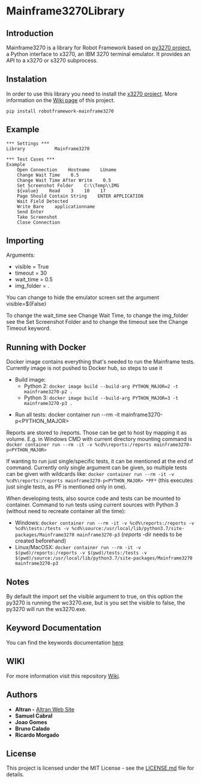 # Mainframe3270Library

## Introduction

Mainframe3270 is a library for Robot Framework based on [py3270 project](https://pypi.org/project/py3270/), a Python interface to x3270, an IBM 3270 terminal emulator. It provides an API to a x3270 or s3270 subprocess.

## Instalation

In order to use this library you need to install the [x3270 project](http://x3270.bgp.nu/download.html). More information on the [Wiki page](https://github.com/Altran-PT-GDC/Robot-Framework-Mainframe-3270-Library/wiki/Instalation) of this project.

`pip install robotframework-mainframe3270`

## Example

    *** Settings ***
    Library           Mainframe3270

    *** Test Cases ***
    Example
        Open Connection    Hostname    LUname
        Change Wait Time    0.5
        Change Wait Time After Write    0.5
        Set Screenshot Folder    C:\\Temp\\IMG
        ${value}    Read    3    10    17
        Page Should Contain String    ENTER APPLICATION
        Wait Field Detected
        Write Bare    applicationname
        Send Enter
        Take Screenshot
        Close Connection

## Importing

Arguments:
   - visible = True
   - timeout = 30
   - wait_time = 0.5
   - img_folder = . 	

You can change to hide the emulator screen set the argument visible=${False}

To change the wait_time see Change Wait Time, to change the img_folder see the Set Screenshot Folder and to change the timeout see the Change Timeout keyword.

## Running with Docker

Docker image contains everything that's needed to run the Mainframe tests. Currently image is not pushed to Docker hub, so steps to use it
* Build image:
  * Python 2: `docker image build --build-arg PYTHON_MAJOR=2 -t mainframe3270-p2 .`
  * Python 3: `docker image build --build-arg PYTHON_MAJOR=3 -t mainframe3270-p3 .`
- Run all tests: docker container run --rm -it mainframe3270-p<PYTHON_MAJOR>

Reports are stored to /reports. Those can be get to host by mapping it as volume. E.g. in Windows CMD with current directory mounting command is `docker container run --rm -it -v %cd%\reports:/reports mainframe3270-p<PYTHON_MAJOR>`

If wanting to run just single/specific tests, it can be mentioned at the end of command. Currently only single argument can be given, so multiple tests can be given with wildcards like: `docker container run --rm -it -v %cd%\reports:/reports mainframe3270-p<PYTHON_MAJOR> *PF*` (this executes just single tests, as PF is mentioned only in one).

When developing tests, also source code and tests can be mounted to container. Command to run tests using current sources with Python 3 (without need to recreate container all the time):
* Windows: `docker container run --rm -it -v %cd%\reports:/reports -v %cd%\tests:/tests -v %cd%\source:/usr/local/lib/python3.7/site-packages/Mainframe3270 mainframe3270-p3` (_reports_ -dir needs to be created beforehand)
* Linux/MacOSX: `docker container run --rm -it -v $(pwd)/reports:/reports -v $(pwd)/tests:/tests -v $(pwd)/source:/usr/local/lib/python3.7/site-packages/Mainframe3270 mainframe3270-p3`  

## Notes

By default the import set the visible argument to true, on this option the py3270 is running the wc3270.exe, but is you set the visible to false, the py3270 will run the ws3270.exe.

## Keyword Documentation

You can find the keywords documentation [here](https://rawgit.com/Altran-PT-GDC/Robot-Framework-Mainframe-3270-Library/master/doc/documentation.html)

## WIKI
For more information visit this repository [Wiki](https://github.com/Altran-PT-GDC/Robot-Framework-Mainframe-3270-Library/wiki).

## Authors
   - **Altran -** [Altran Web Site](https://www.altran.com/us/en/)
   - **Samuel Cabral**
   - **Joao Gomes**
   - **Bruno Calado**
   - **Ricardo Morgado**
   
## License
This project is licensed under the MIT License - see the [LICENSE.md](https://github.com/Altran-PT-GDC/Robot-Framework-Mainframe-3270-Library/blob/master/LICENSE.md) file for details.
